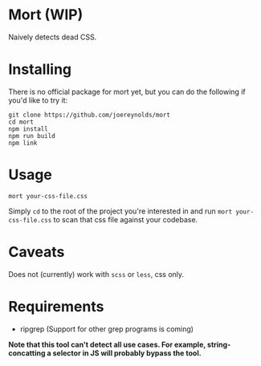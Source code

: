 # Mort (WIP)

Naively detects dead CSS.

# Installing

There is no official package for mort yet, but you can do the following if you'd like to try it:

```
git clone https://github.com/joereynolds/mort 
cd mort
npm install 
npm run build
npm link
```

# Usage

```
mort your-css-file.css
```

Simply `cd` to the root of the project you're interested in and run `mort your-css-file.css` to scan that css file against your codebase.

# Caveats

Does not (currently) work with `scss` or `less`, css only.

# Requirements

- ripgrep
(Support for other grep programs is coming)

**Note that this tool can't detect all use cases. For example, string-concatting a selector in JS will probably bypass the tool.**
